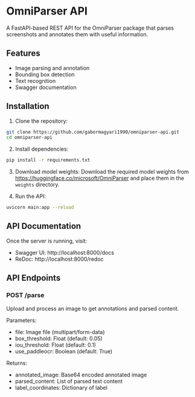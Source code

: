 # OmniParser API

A FastAPI-based REST API for the OmniParser package that parses screenshots and annotates them with useful information.

## Features

- Image parsing and annotation
- Bounding box detection
- Text recognition
- Swagger documentation

## Installation

1. Clone the repository:

```bash
git clone https://github.com/gabormagyari1990/omniparser-api.git
cd omniparser-api
```

2. Install dependencies:

```bash
pip install -r requirements.txt
```

3. Download model weights:
   Download the required model weights from https://huggingface.co/microsoft/OmniParser and place them in the `weights` directory.

4. Run the API:

```bash
uvicorn main:app --reload
```

## API Documentation

Once the server is running, visit:

- Swagger UI: http://localhost:8000/docs
- ReDoc: http://localhost:8000/redoc

## API Endpoints

### POST /parse

Upload and process an image to get annotations and parsed content.

Parameters:

- file: Image file (multipart/form-data)
- box_threshold: Float (default: 0.05)
- iou_threshold: Float (default: 0.1)
- use_paddleocr: Boolean (default: True)

Returns:

- annotated_image: Base64 encoded annotated image
- parsed_content: List of parsed text content
- label_coordinates: Dictionary of label
